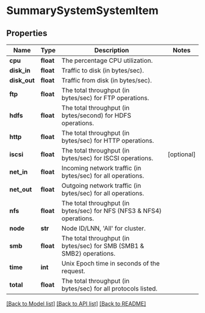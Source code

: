# SummarySystemSystemItem

## Properties
Name | Type | Description | Notes
------------ | ------------- | ------------- | -------------
**cpu** | **float** | The percentage CPU utilization. | 
**disk_in** | **float** | Traffic to disk (in bytes/sec). | 
**disk_out** | **float** | Traffic from disk (in bytes/sec). | 
**ftp** | **float** | The total throughput (in bytes/sec) for FTP operations. | 
**hdfs** | **float** | The total throughput (in bytes/second) for HDFS operations. | 
**http** | **float** | The total throughput (in bytes/sec) for HTTP operations. | 
**iscsi** | **float** | The total throughput (in bytes/sec) for ISCSI operations. | [optional] 
**net_in** | **float** | Incoming network traffic (in bytes/sec) for all operations. | 
**net_out** | **float** | Outgoing network traffic (in bytes/sec) for all operations. | 
**nfs** | **float** | The total throughput (in bytes/sec) for NFS (NFS3 &amp; NFS4) operations. | 
**node** | **str** | Node ID/LNN, &#39;All&#39; for cluster. | 
**smb** | **float** | The total throughput (in bytes/sec) for SMB (SMB1 &amp; SMB2) operations. | 
**time** | **int** | Unix Epoch time in seconds of the request. | 
**total** | **float** | The total throughput (in bytes/sec) for all protocols listed. | 

[[Back to Model list]](../README.md#documentation-for-models) [[Back to API list]](../README.md#documentation-for-api-endpoints) [[Back to README]](../README.md)


